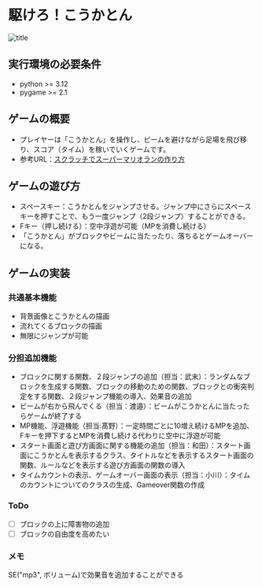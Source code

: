 # 駆けろ！こうかとん
![title](fig/screen_shot.png)
## 実行環境の必要条件
* python >= 3.12
* pygame >= 2.1

## ゲームの概要
* プレイヤーは「こうかとん」を操作し、ビームを避けながら足場を飛び移り、スコア（タイム）を稼いでいくゲームです。
* 参考URL：[スクラッチでスーパーマリオランの作り方](https://bingo-ojisan.xyz/2024/07/20/supermariorun/)

## ゲームの遊び方
* スペースキー：こうかとんをジャンプさせる。ジャンプ中にさらにスペースキーを押すことで、もう一度ジャンプ（2段ジャンプ）することができる。
* Fキー（押し続ける）：空中浮遊が可能（MPを消費し続ける）
* 「こうかとん」がブロックやビームに当たったり、落ちるとゲームオーバーになる。

## ゲームの実装
### 共通基本機能
* 背景画像とこうかとんの描画
* 流れてくるブロックの描画
* 無限にジャンプが可能

### 分担追加機能
* ブロックに関する関数、２段ジャンプの追加（担当：武末）：ランダムなブロックを生成する関数、ブロックの移動のための関数、ブロックとの衝突判定をする関数、２段ジャンプ機能の導入、効果音の追加
* ビームが右から飛んでくる（担当：渡邉）：ビームがこうかとんに当たったらゲームが終了する  
* MP機能、浮遊機能（担当:髙野）：一定時間ごとに10増え続けるMPを追加、Fキーを押下するとMPを消費し続ける代わりに空中に浮遊が可能
* スタート画面と遊び方画面に関する機能の追加（担当：和田）：スタート画面にこうかとんを表示するクラス、タイトルなどを表示するスタート画面の関数、ルールなどを表示する遊び方画面の関数の導入
* タイムカウントの表示、ゲームオーバー画面の表示（担当：小川）：タイムのカウントについてのクラスの生成、Gameover関数の作成

### ToDo
- [ ] ブロックの上に障害物の追加
- [ ] ブロックの自由度を高めたい
### メモ
SE("mp3", ボリューム)で効果音を追加することができる